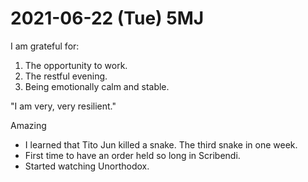 # 2021-06-22 (Tue) 5MJ

I am grateful for:

1. The opportunity to work.
2. The restful evening.
3. Being emotionally calm and stable.

"I am very, very resilient."

Amazing

- I learned that Tito Jun killed a snake. The third snake in one week.
- First time to have an order held so long in Scribendi.
- Started watching Unorthodox.

